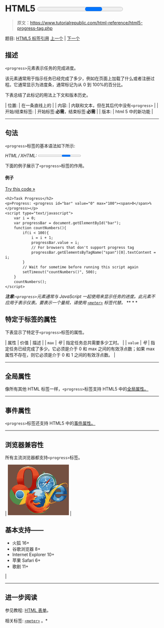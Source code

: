 # HTML5 <progress>标签</progress>

> 原文：<https://www.tutorialrepublic.com/html-reference/html5-progress-tag.php>

题目: [HTML5 标签引用](html5-tags.php) [上一个](html-pre-tag.php) | [下一个](html-q-tag.php)

## 描述

`<progress>`元素表示任务的完成进度。

该元素通常用于指示任务已经完成了多少，例如在页面上加载了什么或者注册过程。它通常显示为进度条，通常标记为从 0 到 100%的百分比。

下表总结了此标记的用法上下文和版本历史。

| 位置: | 在一条直线上的 |
| 内容: | 内联和文本，但在其后代中没有`<progress>` |
| 开始/结束标签: | 开始标签:**必需**，结束标签:**必需** |
| 版本: | html 5 中的新功能 |

* * *

## 句法

`<progress>`标签的基本语法如下所示:

*HTML / XHTML:* <progress> ... </progress>

下面的例子展示了`<progress>`标签的作用。

#### 例子

[Try this code »](../codelab.php?topic=html5&file=progress-tag "Try this code using online Editor")

```
<h2>Task Progress</h2>
<p>Progress: <progress id="bar" value="0" max="100"><span>0</span>%</progress></p>
<script type="text/javascript">
    var i = 0;
    var progressBar = document.getElementById("bar");
    function countNumbers(){
        if(i < 100){
            i = i + 1;
            progressBar.value = i;
            // For browsers that don't support progress tag
            progressBar.getElementsByTagName("span")[0].textContent = i;
        }
        // Wait for sometime before running this script again
        setTimeout("countNumbers()", 500);
    }
    countNumbers();
</script>
```

 ***注意:**`<progress>`元素通常与 JavaScript 一起使用来显示任务的进度。此元素不应用于表示仪表。要表示一个量规，请使用 [`<meter>`](html5-meter-tag.php) 标签代替。*  ** * *

## 特定于标签的属性

下表显示了特定于`<progress>`标签的属性。

| 属性 | 价值 | 描述 |
| `max` | *号* | 指定任务总共需要多少工时。 |
| `value` | *号* | 指定任务已经完成了多少。它必须是介于 0 和 max 之间的有效浮点数；如果 max 属性不存在，则它必须是介于 0 和 1 之间的有效浮点数。 |

* * *

## 全局属性

像所有其他 HTML 标签一样，`<progress>`标签支持 HTML5 中的[全局属性。](html5-global-attributes.php)

* * *

## 事件属性

`<progress>`标签还支持 HTML5 中的[事件属性。](html5-event-attributes.php)

* * *

## 浏览器兼容性

所有主流浏览器都支持`<progress>`标签。

| ![Browsers Icon](img/e9331123c77668c1832e541c2fca1002.png) | 

## 基本支持——

*   火狐 16+
*   谷歌浏览器 8+
*   Internet Explorer 10+
*   苹果 Safari 6+
*   歌剧 11+

 |

* * *

## 进一步阅读

参见教程: [HTML 表单](../html-tutorial/html-forms.php)。

相关标签: [`<meter>`](html5-meter-tag.php) 。*